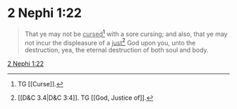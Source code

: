 # 2 Nephi 1:22

> That ye may not be <u>cursed</u>[^a] with a sore cursing; and also, that ye may not incur the displeasure of a <u>just</u>[^b] God upon you, unto the destruction, yea, the eternal destruction of both soul and body.

[2 Nephi 1:22](https://www.churchofjesuschrist.org/study/scriptures/bofm/2-ne/1?lang=eng&id=p22#p22)


[^a]: TG [[Curse]].
[^b]: [[D&C 3.4|D&C 3:4]]. TG [[God, Justice of]].
